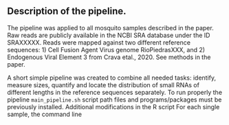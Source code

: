 ## Description of the pipeline.

The pipeline was applied to all mosquito samples described in the paper. Raw reads are publicly available in the NCBI SRA database under the ID SRAXXXXX.
Reads were mapped against two different reference sequences: 1) Cell Fusion Agent Virus genome RioPiedrasXXX, and 2) Endogenous Viral Element 3 from Crava etal., 2020.
See methods in the paper.

A short simple pipeline was created to combine all needed tasks: identify, measure sizes, quantify and locate the distribution of small RNAs of different lengths in the reference sequences separately.
To run properly the pipeline `main_pipeline.sh` script path files and programs/packages must be previously installed. Additional modifications in the R script
For each single sample, the command line 
